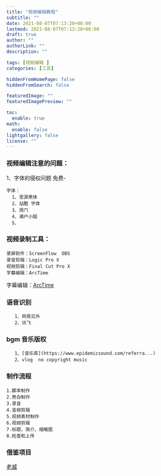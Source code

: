 ```yaml
---
title: "视频编辑教程"
subtitle: ""
date: 2021-08-07T07:13:20+08:00
lastmod: 2021-08-07T07:13:20+08:00
draft: true
author: ""
authorLink: ""
description: ""

tags: [视频编辑 ]                                                                                                                                                                                                                                                                                                                                                                                                                                                                                                                                                                                                                                                                                                                                                                                                                                                                                                                                                                                                                                                                                                                                                                                                                                                                                                                                                                                                 ]
categories: [工具]

hiddenFromHomePage: false
hiddenFromSearch: false

featuredImage: ""
featuredImagePreview: ""

toc:
  enable: true
math:
  enable: false
lightgallery: false
license: ""
---
```

###



### 视频编辑注意的问题：
1、字体的侵权问题
   免费-
  ```
  字体：
    1、思源黑体
    2、站酷 字体
    3、庞门
    4、濑户小姐
    5、
  ```
### 视频录制工具：
```
录屏软件：ScreenFlow  OBS
录音剪辑：Logic Pro X
视频剪辑：Final Cut Pro X
字幕编辑：ArcTime
```
字幕编辑：[ArcTime](http://arctime.cn/guide.html)


### 语音识别
```
   1、网易见外
   2、讯飞

```

### bgm 音乐版权
```
   1、[音乐库](https://www.epidemicsound.com/referra...)
   2、vlog  no copyright music
```
### 制作流程
```
1.脚本制作
2.旁白制作
3.录音
4.音频剪辑
5.视频素材制作
6.视频剪辑
7.标题、简介、缩略图
8.检查和上传

```



### 借鉴项目

 [老威](https://www.youtube.com/watch?v=rfNZiG-M9_0&list=RDCMUCQRAO6rXB32dd9K69JftGDQ&index=27)


<!--more-->
